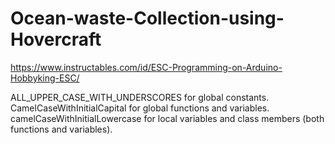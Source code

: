 # Ocean-waste-Collection-using-Hovercraft

https://www.instructables.com/id/ESC-Programming-on-Arduino-Hobbyking-ESC/




ALL_UPPER_CASE_WITH_UNDERSCORES for global constants.
CamelCaseWithInitialCapital for global functions and variables.
camelCaseWithInitialLowercase for local variables and class members (both functions and variables).

